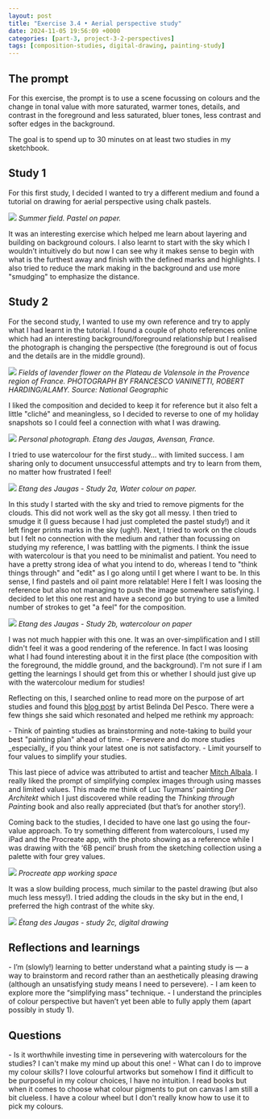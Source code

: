 ```yaml
---
layout: post
title: "Exercise 3.4 • Aerial perspective study"
date: 2024-11-05 19:56:09 +0000
categories: [part-3, project-3-2-perspectives]
tags: [composition-studies, digital-drawing, painting-study]
---
```


## The prompt
<!-- /wp:heading -->

For this exercise, the prompt is to use a scene focussing on colours and the change in tonal value with more saturated, warmer tones, details, and contrast in the foreground and less saturated, bluer tones, less contrast and softer edges in the background.

The goal is to spend up to 30 minutes on at least two studies in my sketchbook.

<!-- wp:heading {"className":"wp-block-heading"} -->
## Study 1
<!-- /wp:heading -->

For this first study, I decided I wanted to try a different medium and found a tutorial on drawing for aerial perspective using chalk pastels.

[![](/assets/images/photo-2024-11-03-105030-scaled-jpeg)](https://spaces.oca.ac.uk/gaellelog/wp-content/uploads/sites/5355/2024/11/Photo_2024-11-03_105030-scaled.jpeg)
_Summer field. Pastel on paper._

It was an interesting exercise which helped me learn about layering and building on background colours. I also learnt to start with the sky which I wouldn’t intuitively do but now I can see why it makes sense to begin with what is the furthest away and finish with the defined marks and highlights. I also tried to reduce the mark making in the background and use more "smudging" to emphasize the distance.

<!-- wp:heading {"className":"wp-block-heading"} -->
## Study 2
<!-- /wp:heading -->

For the second study, I wanted to use my own reference and try to apply what I had learnt in the tutorial. I found a couple of photo references online which had an interesting background/foreground relationship but I realised the photograph is changing the perspective (the foreground is out of focus and the details are in the middle ground).

![](https://i.natgeofe.com/n/4ad44223-046f-4ec6-913c-296441382479/JHYN9P.jpg?w=1436&h=958)
_Fields of lavender flower on the Plateau de Valensole in the Provence region of France. PHOTOGRAPH BY FRANCESCO VANINETTI, ROBERT HARDING/ALAMY. Source: National Geographic_

I liked the composition and decided to keep it for reference but it also felt a little "cliché" and meaningless, so I decided to reverse to one of my holiday snapshots so I could feel a connection with what I was drawing.

![](/assets/images/img-6098-jpeg)
_Personal photograph. Etang des Jaugas, Avensan, France._

I tried to use watercolour for the first study... with limited success. I am sharing only to document unsuccessful attempts and try to learn from them, no matter how frustrated I feel!

[![](/assets/images/apc-0051-1-jpeg)](https://spaces.oca.ac.uk/gaellelog/wp-content/uploads/sites/5355/2024/11/APC_0051-1.jpeg)
_Etang des Jaugas - Study 2a, Water colour on paper._

In this study I started with the sky and tried to remove pigments for the clouds. This did not work well as the sky got all messy. I then tried to smudge it (I guess because I had just completed the pastel study!) and it left finger prints marks in the sky (ugh!). Next, I tried to work on the clouds but I felt no connection with the medium and rather than focussing on studying my reference, I was battling with the pigments. I think the issue with watercolour is that you need to be minimalist and patient. You need to have a pretty strong idea of what you intend to do, whereas I tend to "think things through" and "edit" as I go along until I get where I want to be. In this sense, I find pastels and oil paint more relatable! Here I felt I was loosing the reference but also not managing to push the image somewhere satisfying. I decided to let this one rest and have a second go but trying to use a limited number of strokes to get "a feel" for the composition.

[![](/assets/images/apc-0059-hdr-scaled-jpeg)](https://spaces.oca.ac.uk/gaellelog/wp-content/uploads/sites/5355/2024/11/APC_0059-hdr-scaled.jpeg)
_Etang des Jaugas - Study 2b, watercolour on paper_

I was not much happier with this one. It was an over-simplification and I still didn't feel it was a good rendering of the reference. In fact I was loosing what I had found interesting about it in the first place (the composition with the foreground, the middle ground, and the background). I'm not sure if I am getting the learnings I should get from this or whether I should just give up with the watercolour medium for studies!

Reflecting on this, I searched online to read more on the purpose of art studies and found this [blog post](https://www.belindadelpesco.com/painting-studies.html/) by artist Belinda Del Pesco. There were a few things she said which resonated and helped me rethink my approach:

<!-- wp:list -->
<!-- wp:list-item -->- Think of painting studies as brainstorming and note-taking to build your best "painting plan" ahead of time.
<!-- /wp:list-item --><!-- wp:list-item -->- Persevere and do more studies _especially_ if you think your latest one is not satisfactory.
<!-- /wp:list-item --><!-- wp:list-item -->- Limit yourself to four values to simplify your studies.
<!-- /wp:list-item -->
<!-- /wp:list -->

This last piece of advice was attributed to artist and teacher [Mitch Albala](https://mitchalbala.com/exercise-simplification-and-massing-in-landscape-with-limited-values/). I really liked the prompt of simplifying complex images through using masses and limited values. This made me think of Luc Tuymans’ painting _Der Architekt_ which I just discovered while reading the _Thinking through Painting_ book and also really appreciated (but that’s for another story!).

Coming back to the studies, I decided to have one last go using the four-value approach. To try something different from watercolours, I used my iPad and the Procreate app, with the photo showing as a reference while I was drawing with the ‘6B pencil’ brush from the sketching collection using a palette with four grey values.

![](/assets/images/img-0125-1-png)
_Procreate app working space_

It was a slow building process, much similar to the pastel drawing (but also much less messy!). I tried adding the clouds in the sky but in the end, I preferred the high contrast of the white sky.

[![](/oca-foundation-painting-log/assets/images/img-0124-1.jpg)](https://spaces.oca.ac.uk/gaellelog/wp-content/uploads/sites/5355/2024/11/img_0124-1.jpg)
_Étang des Jaugas - study 2c, digital drawing_
<!-- wp:heading -->
## Reflections and learnings
<!-- /wp:heading --><!-- wp:list -->
<!-- wp:list-item -->- I’m (slowly!) learning to better understand what a painting study is — a way to brainstorm and record rather than an aesthetically pleasing drawing (although an unsatisfying study means I need to persevere).
<!-- /wp:list-item --><!-- wp:list-item -->- I am keen to explore more the “simplifying mass” technique.
<!-- /wp:list-item --><!-- wp:list-item -->- I understand the principles of colour perspective but haven’t yet been able to fully apply them (apart possibly in study 1).
<!-- /wp:list-item -->
<!-- /wp:list --><!-- wp:heading -->
## Questions
<!-- /wp:heading --><!-- wp:list -->
<!-- wp:list-item -->- Is it worthwhile investing time in persevering with watercolours for the studies? I can't make my mind up about this one!
<!-- /wp:list-item --><!-- wp:list-item -->- What can I do to improve my colour skills? I love colourful artworks but somehow I find it difficult to be purposeful in my colour choices, I have no intuition. I read books but when it comes to choose what colour pigments to put on canvas I am still a bit clueless. I have a colour wheel but I don't really know how to use it to pick my colours.
<!-- /wp:list-item -->
<!-- /wp:list -->